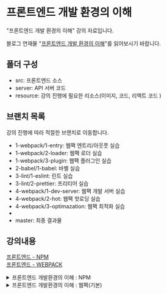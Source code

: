 # 프론트엔드 개발 환경의 이해 

"프론트엔드 개발 환경의 이해" 강의 자료입니다.

블로그 연재물 "[프론트엔드 개발 환경의 이해](http://jeonghwan-kim.github.io/series/2019/12/09/frontend-dev-env-npm.html)"를 읽어보시기 바랍니다.

## 폴더 구성

- src: 프론트엔드 소스
- server: API 서버 코드 
- resource: 강의 진행에 필요한 리소스(이미지, 코드, 리액트 코드 )

## 브랜치 목록

강의 진행에 따라 적절한 브랜치로 이동합니다. 

- 1-webpack/1-entry: 웹팩 엔트리/아웃풋 실습
- 1-webpack/2-loader: 웹팩 로더 실습
- 1-webpack/3-plugin: 웹팩 플러그인 실습
- 2-babel/1-babel: 바벨 실습
- 3-lint/1-eslint: 린트 실습
- 3-lint/2-prettier: 프리티어 실습
- 4-webpack/1-dev-server: 웹팩 개발 서버 실습
- 4-webpack/2-hot: 웹팩 핫로딩 실습
- 4-webpack/3-optimazation: 웹팩 최적화 실습
- 
- master: 최종 결과물 

## 강의내용
[프론트엔드 - NPM](#프론트엔드-개발환경의-이해--npm)</br>
[프론트엔드 - WEBPACK](#프론트엔드-개발환경의-이해--웹팩기본)</br>

<details>
<summary>프론트엔드 개발환경의 이해 : NPM</summary>

### [프론트엔드 개발환경의 이해 : NPM](https://jeonghwan-kim.github.io/series/2019/12/09/frontend-dev-env-npm.html)
⭐️⭐️ jeonghwan-kim 님의 블로그를 요약 정리 했음을 밝힘<br/> 
⭐️⭐️ 링크는 상단의 타이들을 클릭하면 이동합니다. 

#### 1. Node.js 와 NPM
Node.js 라고 하면 백엔드를 구현하는 기술로 알려져 있다. 그러나 프론트엔드 개발자가 웹 어플리케이션 개발을 하다보면 개발 환경을 이해하고 구성하는 부분에 있어서 한계에 부딪히게 된다. 이때 Node.js 를 프론트엔드 개발자는 필요로하게 된다. 

(1) 최신 스펙으로 개발할 수 있다. <br/>
자바스크립트 스펙의 빠른 발전에 비해 `브라우저의 지원 속도는 항상 뒤쳐진다`. 편리한 스펙이 나오더라도, 이를 구현해주는 징검다리(바벨)의 도움이 없이는 부족하다.

(2) 빌드 자동화 <br/>
과거에는 코딩의 결과물을 브라우저에 바로 올리는 경우가 흔지 않았다. 파일 >> 압축 >> 코드의 난독화 >> 폴리필 추가 >> 배포. Node.js는 이러한 일련의 빌드 과정을 이해하는데 적지 않는 역할을 수행한다. 라이브러리들의 의존성을 해결하고, 각종 테스트를 자동화하는데 도움을 준다. 

(3) 개발환경 커스터마이징<br/>
각 프레임워크에서 제공하는 도구를 사용하면 손쉽게 개발환경을 갖출 수 있다. 대표적인 사례가 React.js의 `CRA; create-react-app`이다. 그러나 개발 프로젝트는 각자의 형편이라는 것이 있기에 해당 툴을 그대로 사용할 수 없는 경우들도 발생한다. 이때 커스터마이징을 하려면 Node.js 지식이 요구된다. 이러한 배경하에 Node.js는 프론트엔드 개발에서 필수 기술로 자리매김하고 있다. 

(4) Node.js 설치, NPM(Node Package Manage) & Yarn <br/>
Node.js를 설치하면, Node의 설치매니저인 NPM이 함께 설치된다. 이를 통해서 각종 서드파티 라이브러리들을 다운로드 받을 수 있다. NPM보다 빠른 설치매니저를 요한다면, `yarn`을 설치하여 진행할 수도 있다. 

    현재적시점에서 npm과 yarn은 둘다 발전하고 있으며 프로젝트에 따라 어떤 도구를 설정할 것인지는 사용자의 선호도 및 프로젝트의 특정 요구에 따라 다르다. 

    npm은 Node.js가 처음 소개되면서 등장하였다. 초기에 npm은 JS 프로젝트의 종속성을 관리하고 패키지를 설치하는 주요 도구로 자리잡았다. 

    yarn은 npm이 가진 몇가지 문제, 패키지 설치속도 및 의존성 관리로 인해 등장하였다. yarn 은 현 meta(facebook)에서 소개하며 등장하였다. yarn은 npm과 호환성을 유지하면서도 빠른 패키지 설치 및 보다 효과적인 의존성 해결을 제공하며, 오프라인 상태에서도 패키지 설치가 가능하도록 캐시를 지원하고, 보안 및 안정성을 강조하여 사용자들에게 새로운 선택지를 제공하였다. 

    npm(ver.5)은 패키지 잠금파일(package-lock.json)을 도입하여 의존성 버전을 더욱 정확하게 관리하는 방향으로 발전하며 나아가고 있다. 

- `종속성`(dependencies) : 프로그램에서 특정 프로그램이나 패키지가 동작할 때 필요한 외부 모듈이나 라이브러리를 가리킨다. 이는 프로그램이나 패키지를 구성하는데 필요한 다른 소프트웨어 요소들을 나타난다. 
- `의존성`(devDependencies) : 의존성은 하나의 소프트웨어 모듈이 다른 모듈의 기능을 이용하거나 다른 모듈과 협력하여 동작할 때 발생한다. 즉 한 모듈이 다른 모듈에 의존한다는 것은 다른 모듈의 기능, 인터페이스, 혹은 자원을 필요로 한다는 것을 뜻한다. 
- 사례 : `React` : 종속성에는 `styled-components`와 같이 스타일링을 돕는 라이브러리들이 해당된다. React 안에서 특정 부분이 이 라이브러리에 의존하고 있기 때문이다. 의존성에는 `typescript`, `eslint`, `prettier`와 같이 개발 및 빌드 프로세스에서 사용되는 도구들이 해당된다. 이러한 도구들은 개발 시간에만 필요하며, 프로덕션 환경에서는 직접적으로 애플리케이션의 기능에 영향을 미치지 않기 때문이다. 

```bash
# npm - 종속성 설치 
npm install package-name

# npm - 의존성 설치
npm install --save-dev package-name
npm install -D package-name

# yarn - 종속성 설치 
yarn add package-name

# yarn - 의존성 설치 
yarn add package-name -D
yarn add package-name --dev

# 또는 CDN을 통해서 직접 다운로드 할 수 있지만, 최신 버전을 관리하기 위해서는 위의 방법이 적합하다. 이는 구체적인 버전의 버전이 요구될 때 사용된다. 
```

(5) Package.json<br/>
`npm init`를 통해 프로젝트 초기설정을 할 수 있다. 패키지 이름, 버전 등 프로젝트와 관련환 정보들이 기록되는 파일을 생성한다. `npm init -y`는 질문들을 생략하고 package.json 파일을 생성한다. 

```json
{
  "name": "프로젝트 이름",
  "version": "1.0.0", // 프로젝트의 버전 정보 
  "description": "프로젝트 설명",
//   "main": "index.js", // 노드 어플리케이션일 경어 진입점 경로, 프론트엔드는 사용하지 않는다. 
  "scripts": {
    "test": "echo \"Error: no test specified\" && exit 1"
  }, // 프로젝트 명령어를 등록할 수 있으며, test는 샘플명령어이다. 
  "author": "프로그램 작성자", 
  "license": "ISC" // 라이센스 
}
```

(6) Package.json과 유의적 버전표시
```json
{
  "dependencies": {
    "react": "^16.12.0"
  }
}
```

설치한 패키지들의 버전을 관리하기 위한 규칙, 이를 `유의적 버전`(Sementic Version)이라고 한다. 
- Maior(주버전) : 기존 버전과 호환되지 않게 변경
- Minor(부버전) : 기존 버전과 호환되면서 기능이 추가된 경우
- patch(수버전) : 기존 버전과 호환되면서 버그를 수정한 경우 

```json
// 특정버전 
"react": "16.12.0"

// 부등호
"react": ">16.12.0" // 해당 버전보다 크면 허용
"react": ">=16.12.0" // 해당 버전이상 이면 허용
"react": "<16.12.0" // 해당 버전보다 작은 경우
"react": "<=16.12.0" // 해당 버전이하 이면 허용 

// 틸트(~)와 캐럿(^)
"react": "~16.12.0" // 해당 버전의 miror 버전 안에서 허용 16.12.a ~ 16.12.z
"react": "^16.12.0" // 해당 버전의 major 버전 안에서 허용 16.a.0 ~ 16.z.0
```

보통 라이브러리가 정식 릴리즈 되기 전에는 패키지 버전이 수시로 변한다. 이때 주버전이 변할 때 하위 호환성이 지켜지지 않는 경우가 빈번하다. 이러한 경우의 호환성을 위해서 유의적 버전이 활용된다. 
[목차로 돌아가기](#강의내용)
</details>

<details>
<summary>프론트엔드 개발환경의 이해 : 웹팩(기본)</summary>

### [프론트엔드 개발환경의 이해 : 웹팩(기본)](https://jeonghwan-kim.github.io/series/2019/12/10/frontend-dev-env-webpack-basic.html)

#### 1. Webpack 배경
문법 수준에서 모듈이 지원된 것은 ES2015(import && export)부터이다. ES2015 이전에 모듈을 구현하는 방식에는 `AMD`와 `CommnonJS`가 대표적이다. 그 가운데 CommonJS는 exports && require() 함수로 자바스크립트를 불러들인다. AMD는 `Asynchronous` 비동기로 로딩되는 브라우져의 환경에서의 자바스크립트를 불러들이는 방식이다. 

#### 2. 엔트리 & 아웃풋의 기본개념
웹팩은 여러개 JS 파일을 하나로 합쳐주는 번들러(Bundler)이다. 하나의 `사작점(entry)`로부터 의존적인 모듈을 전부 찾아내서 하나의 결과물을 만들어낸다. 

```bash
npm install -D webpack webpack-cli
yarn add webpack webpack-cli -D

# 설치가 마무리되면, node_modules/.bin 폴더안에 관련 패키지에 대한 폴더가 있다. 

node_modules/.bin/webpack --help
# 해당 명령어를 설치하면, 실행 가능한 명령어 목록을 확인 할 수 있다. 
# Usage: webpack [entries...] [options]
# Alternative usage to run commands: webpack [command] [options]

# The build tool for modern web applications.
# Options:
#   -c, --config <pathToConfigFile...>     Provide path to one or more webpack
#                                          configuration files to process, e.g.
#                                          "./webpack.config.js".
```

여기서 중요한 명령어는 `--mode`, `--entry`, `--output` 이다. 세 개 옵션을 사용하여 번들을 수행할 수 있다. 

- `--mode` : 웹팩 실행모드를 의미하는데, 개발 버전인 development를 지정
- `--entry` : 시작점 경로를 지정하는 옵션
- `--output` : 번들링 결과물을 위치할 경로

```bash
node_modules/.bin/webpack --mode development --entry ./src/app.js -o dist/main.js 
# 강의안과 다르게 명령어가 면경되었다. 
# -o, --output-path <value>              The output directory as **absolute path**
#                                          (required).

# 실행하면, 그 결과과 함께, 디렉토리 안에 main.js가 생성된 것을 확인할 수 있다. 
asset main.js 20.1 KiB [emitted] (name: main)
runtime modules 670 bytes 3 modules
cacheable modules 8.57 KiB
  modules by path ./src/views/*.js 4.78 KiB
    ./src/views/FormView.js 1.01 KiB [built] [code generated]
    ./src/views/ResultView.js 742 bytes [built] [code generated]
    ./src/views/TabView.js 759 bytes [built] [code generated]
    ./src/views/KeywordView.js 994 bytes [built] [code generated]
    ./src/views/HistoryView.js 884 bytes [built] [code generated]
    ./src/views/View.js 482 bytes [built] [code generated]
  modules by path ./src/models/*.js 1.37 KiB
    ./src/models/SearchModel.js 500 bytes [built] [code generated]
    ./src/models/KeywordModel.js 279 bytes [built] [code generated]
    ./src/models/HistoryModel.js 626 bytes [built] [code generated]
  ./src/app.js 145 bytes [built] [code generated]
  ./src/controllers/MainController.js 2.28 KiB [built] [code generated]
webpack 5.89.0 compiled successfully in 78 ms
```

이후, index.html에 번들된 결과를 기록하면 된다. 
```html
<script src="dist/main.js"></script>
```

#### webpack.config.js
```bash
node_modules/.bin/webpack --help
# --config               Path to the config file
#                        [문자열] [기본: webpack.config.js or webpackfile.js]
```

webpack 명령어 가운데 `--config`는 웹팩 설정파일의 경로를 지정할 수 있으며 기본 파일명은 webpack.config.js 혹은 webpackfile.js이다. 프로젝트에 webpack.config.js 파일이 없다면, 직접 생성하여 해당 파일을 설정한 후 명령을 실행하면 된다.

```bash
# package.json 스크립트 명령어를 추가하고 실행해보자. 
# "build": "./node_modules/.bin/webpack"

yarn build                     
yarn run v1.22.21
$ ./node_modules/.bin/webpack
asset main.js 20.1 KiB [emitted] (name: main)
runtime modules 670 bytes 3 modules
cacheable modules 8.57 KiB
  modules by path ./src/views/*.js 4.78 KiB
    ./src/views/FormView.js 1.01 KiB [built] [code generated]
    ./src/views/ResultView.js 742 bytes [built] [code generated]
    ./src/views/TabView.js 759 bytes [built] [code generated]
    ./src/views/KeywordView.js 994 bytes [built] [code generated]
    ./src/views/HistoryView.js 884 bytes [built] [code generated]
    ./src/views/View.js 482 bytes [built] [code generated]
  modules by path ./src/models/*.js 1.37 KiB
    ./src/models/SearchModel.js 500 bytes [built] [code generated]
    ./src/models/KeywordModel.js 279 bytes [built] [code generated]
    ./src/models/HistoryModel.js 626 bytes [built] [code generated]
  ./src/app.js 145 bytes [built] [code generated]
  ./src/controllers/MainController.js 2.28 KiB [built] [code generated]
webpack 5.89.0 compiled successfully in 76 ms
✨  Done in 0.61s.
```

모든 옵션을 웹팩 설정 파일로 옮겼기 때문데 단순히 webpack 명령어만 실행하면 된다. 

#### 실습
```bash
npm init # npm로 환경설정 후, 웹팩설정파일 생성 
```

```javascript
// 모듈생성시, output에서 모듈의 이름을 동적으로 처리할 수 있다. [계산된 프로퍼티]를 활용하여, entry에 정의된 객체로 파일이 묶여지게 된다. 

module.exports = {
  mode: "development",
  entry: {
    main: "./src/app.js",
  },
  output: {
    filename: "[name].js",
    path: path.resolve("./dist"),
  },
}
```

#### 3. 웹팩과 로더
웹팩은 모든 파일을 모듈로 바라보게 한다. 이는 JS 뿐만 아니라, 스타일시트, 이미지, 폰트까지도 전부 모듈로 인식할 수 있게 하기에 `import`구문을 사용하여 JS 코드 안으로 가져올 수 있게 된다. 이러한 환경을 가능하게 하는 것이 `웹팩의 로더 덕분`이다. 로더는 타입스크립트 같은 다른 언어를 자바스크립트 문법으로 변환해 주거나 이미지를 dataURL 형식의 문자열로 변환한다. 

로더의 형태는 함수입니다. 

```javascript 
module.exports = function myWebpackLoader (content) {
    console.log('myWebpackLoader 동작함');
    return content
}
```

- (1) 실습을 위해 루트경로에 `my-webpack-loader.js` 파일을 생성
- (2) 그 안에 위와 같이 함수 형태의 기본 로더를 생성
- (3) webpack.config.js 에 해당 로더를 추가하기, 로더는 module.exports 객체 안에 `module.rules` 안에 동작할 패턴을 `test`프로퍼티에 담고,`use` 프로퍼티를 통해서 실행할 로더 함수를 등록해 준다. 이때 패턴은 정규식으로 표현이 되는데, 여기서 설정한 내용은 `.js` 모든 자바스크립트 파일에 대해서 동작하라는 구분이다. 그러기에 파일이 N개라면, 로더도 N번 동작하는 것이다. 이때 use의 실행은 배열의 마지막에서 앞으로 실행된다. 

```javascript
module.exports = {
  // ...
  module : {
    rules : [
      {
        test: /\.js$/, // 로더가 동작하는 패턴
        use: [
          path.resolve('./my-webpack-loader.js')
        ]
      }
    ]
  }
}
```

- (4) 이후, ` "build": "./node_modules/.bin/webpack"` 로 등록한 바와 같이 빌드 명령어를 실행하면, 로더가 동작한 것을 터미널에서 확인할 수 있다. 로더의 역할은 아래와 같이 사용할 수 있는데, 한 가지의 사례를 살펴보자. 

```javascript
// 강의 내용을 보면 math.js 파일을 만들고 간단한 함수를 등록했었다. 
// math.js
export function sum(a,b) {
    return a + b;
}
// entry >> app.js
import * as math from './math.js'
console.log(math.sum(1,2));

// 이를 로더를 통해서 제어할 수 있는데 다음과 같다. 
module.exports = function myWebpackLoader (content) {
    return content.replace('console.log(', 'alert(');
}
```

- (5) 빌드 명령어를 선언하고, 브라우저에서 소스코드를 살펴보면와 같이 로더에 의해서 제어된 코드 확인할 수 있다. 

```bash
var _math_js__WEBPACK_IMPORTED_MODULE_1__ = __webpack_require__(/*! ./math.js */ \"./src/math.js\");\n\n\n\nalert(_math_js__WEBPACK_IMPORTED_MODULE_1__.sum(1,2));\n\ndocument.addEventListener(\"DOMContentLoaded\", () => {\n  new _controllers_MainController_js__WEBPACK_IMPORTED_MODULE_0__[\"default\"]();\n});\n\n\n//# sourceURL=webpack://lecture-frontend-dev-env/./src/app.js?");
```

#### 자주 자용하는 로더 : css-loader
JS파일 외에, 대표적으로 CSS 파일이 존재하는데 로더를 통하면 해당 파일을 import 구분을 통해서 가져올 수 있다. 그런데 브라우저에서 인식하기 위해서는 css가 CSS 트리를 생성할 수 있도록 해야 한다. 그 결과 등장한 것이 styeler 로더이다. 

#### 자주 자용하는 로더 : flie-loader
이미지 파일도 사용할 수 있다. 이때 파일명은 해쉬값으로 변경되는데, 이는 캐시 갱신을 위해서 처리된 것이라고 판단된다. 

#### 자주 자용하는 로더 : url-loader
사용하는 이미지가 많다면 다운로드 받는 시간이 비례하게 될 것이다. 이를 위해서 img 태그의 src 속성을 통해서 불러올 수 도 있다. 예를 들어 작은 이미지를 여러 개 사용한다면 Data URI Scheme을 이용하는 방법이다. 아이콘처럼 용량이 작거나 사용 빈도가 높은 이미지는 파일을 그대로 사용하기 보다는 Data URI Scheeme을 적용하기 위해 url-loader를 사용하면 좋겠다

[목차로 돌아가기](#강의내용)
</details>

